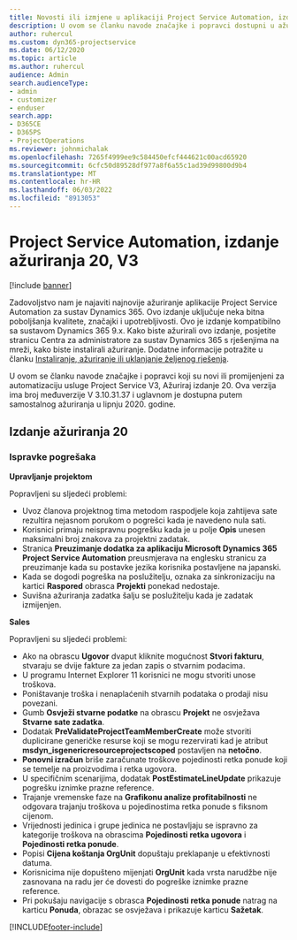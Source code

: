 ```yaml
---
title: Novosti ili izmjene u aplikaciji Project Service Automation, izdanje ažuriranja 20, V3
description: U ovom se članku navode značajke i popravci dostupni u ažuriranju 20., V3 za automatizaciju programa Project Service Update Release 20, V3
author: ruhercul
ms.custom: dyn365-projectservice
ms.date: 06/12/2020
ms.topic: article
ms.author: ruhercul
audience: Admin
search.audienceType:
- admin
- customizer
- enduser
search.app:
- D365CE
- D365PS
- ProjectOperations
ms.reviewer: johnmichalak
ms.openlocfilehash: 7265f4999ee9c584450efcf444621c00acd65920
ms.sourcegitcommit: 6cfc50d89528df977a8f6a55c1ad39d99800d9b4
ms.translationtype: MT
ms.contentlocale: hr-HR
ms.lasthandoff: 06/03/2022
ms.locfileid: "8913053"
---
```

# <a name="project-service-automation-update-release-20-v3"></a>Project Service Automation, izdanje ažuriranja 20, V3

[!include [banner](../includes/psa-now-project-operations.md)]

Zadovoljstvo nam je najaviti najnovije ažuriranje aplikacije Project Service Automation za sustav Dynamics 365. Ovo izdanje uključuje neka bitna poboljšanja kvalitete, značajki i upotrebljivosti. Ovo je izdanje kompatibilno sa sustavom Dynamics 365 9.x. Kako biste ažurirali ovo izdanje, posjetite stranicu Centra za administratore za sustav Dynamics 365 s rješenjima na mreži, kako biste instalirali ažuriranje. Dodatne informacije potražite u članku [Instaliranje, ažuriranje ili uklanjanje željenog rješenja](/power-platform/admin/install-remove-preferred-solution).

U ovom se članku navode značajke i popravci koji su novi ili promijenjeni za automatizaciju usluge Project Service V3, Ažuriraj izdanje 20. Ova verzija ima broj međuverzije V 3.10.31.37 i uglavnom je dostupna putem samostalnog ažuriranja u lipnju 2020. godine.

## <a name="update-release-20"></a>Izdanje ažuriranja 20

### <a name="bug-fixes"></a>Ispravke pogrešaka

**Upravljanje projektom**

Popravljeni su sljedeći problemi:

- Uvoz članova projektnog tima metodom raspodjele koja zahtijeva sate rezultira nejasnom porukom o pogrešci kada je navedeno nula sati.
- Korisnici primaju neispravnu pogrešku kada je u polje **Opis** unesen maksimalni broj znakova za projektni zadatak.
- Stranica **Preuzimanje dodatka za aplikaciju Microsoft Dynamics 365 Project Service Automation** preusmjerava na englesku stranicu za preuzimanje kada su postavke jezika korisnika postavljene na japanski.
- Kada se dogodi pogreška na poslužitelju, oznaka za sinkronizaciju na kartici **Raspored** obrasca **Projekti** ponekad nedostaje.
- Suvišna ažuriranja zadatka šalju se poslužitelju kada je zadatak izmijenjen.

**Sales**

Popravljeni su sljedeći problemi:

- Ako na obrascu **Ugovor** dvaput kliknite mogućnost **Stvori fakturu**, stvaraju se dvije fakture za jedan zapis o stvarnim podacima.
- U programu Internet Explorer 11 korisnici ne mogu stvoriti unose troškova.
- Poništavanje troška i nenaplaćenih stvarnih podataka o prodaji nisu povezani.
- Gumb **Osvježi stvarne podatke** na obrascu **Projekt** ne osvježava **Stvarne sate zadatka**.
- Dodatak **PreValidateProjectTeamMemberCreate** može stvoriti duplicirane generičke resurse koji se mogu rezervirati kad je atribut **msdyn_isgenericresourceprojectscoped** postavljen na **netočno**.
- **Ponovni izračun** briše zaračunate troškove pojedinosti retka ponude koji se temelje na proizvodima i retka ugovora.
- U specifičnim scenarijima, dodatak **PostEstimateLineUpdate** prikazuje pogrešku iznimke prazne reference.
- Trajanje vremenske faze na **Grafikonu analize profitabilnosti** ne odgovara trajanju troškova u pojedinostima retka ponude s fiksnom cijenom.
- Vrijednosti jedinica i grupe jedinica ne postavljaju se ispravno za kategorije troškova na obrascima **Pojedinosti retka ugovora** i **Pojedinosti retka ponude**.
- Popisi **Cijena koštanja OrgUnit** dopuštaju preklapanje u efektivnosti datuma.
- Korisnicima nije dopušteno mijenjati **OrgUnit** kada vrsta narudžbe nije zasnovana na radu jer će dovesti do pogreške iznimke prazne reference.
- Pri pokušaju navigacije s obrasca **Pojedinosti retka ponude** natrag na karticu **Ponuda**, obrazac se osvježava i prikazuje karticu **Sažetak**.


[!INCLUDE[footer-include](../includes/footer-banner.md)]
